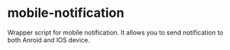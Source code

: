 mobile-notification
===================
Wrapper script for mobile notification. It allows you to send notification to both Anroid and IOS device.
